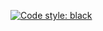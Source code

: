[![Code style: black](https://img.shields.io/badge/code%20style-black-000000.svg)](https://github.com/psf/black)

